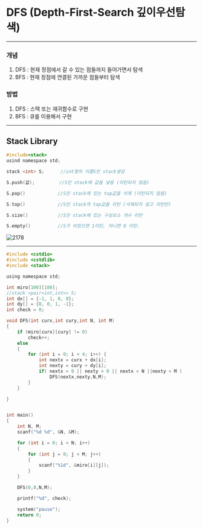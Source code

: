 # DFS (Depth-First-Search  깊이우선탐색)
-----------------------------------------------------------------------------------------------------------------------------

### 개념

1. DFS : 현재 정점에서 갈 수 있는 점들까지 들어가면서 탐색
2. BFS : 현재 정점에 연결된 가까운 점들부터 탐색

### 방법

1. DFS : 스택 또는 재귀함수로 구현
2. BFS : 큐를 이용해서 구현

-----------------------------------------------------------------------------------------------------------------------------

## Stack Library
	
```c 
#include<stack>
usind namespace std;

stack <int> S;      //int형의 이름S인 stack생성

S.push(값);         //S인 stack에 값을 넣음 (리턴되지 않음)

S.pop()            //S인 stack에 있는 top값을 삭제 (리턴되지 않음)

S.top()            //S인 stack의 top값을 리턴 (삭제되지 않고 리턴만)

S.size()           //S인 stack에 있는 구성요소 개수 리턴

S.empty()          //S가 비었으면 1리턴, 아니면 0 리턴.


```

	
	


![2178](https://user-images.githubusercontent.com/29946480/51797612-e1565800-2249-11e9-9881-c0d5b151bdc6.JPG)

-----------------------------------------------------------------------------------------------------------------------------
```c
#include <cstdio>
#include <cstdlib>
#include <stack>

using namespace std;

int miro[100][100];
//stack <pair<int,int>> S;
int dx[] = {-1, 1, 0, 0};
int dy[] = {0, 0, 1, -1};
int check = 0;

void DFS(int curx,int cury,int N, int M)
{
	if (miro[curx][cury] != 0)
		check++;
	else
	{
		for (int i = 0; i < 4; i++) {
			int nextx = curx + dx[i];
			int nexty = cury + dy[i];
			if( nextx > 0 || nexty > 0 || nextx < N ||nexty < M )
				DFS(nextx,nexty,N,M);
		}
	}

}


int main()
{
	int N, M;
	scanf("%d %d", &N, &M);

	for (int i = 0; i < N; i++)
	{
		for (int j = 0; j < M; j++)
		{
			scanf("%1d", &miro[i][j]);
		}
	}

	DFS(0,0,N,M);

	printf("%d", check);

	system("pause");
	return 0;
}
```
